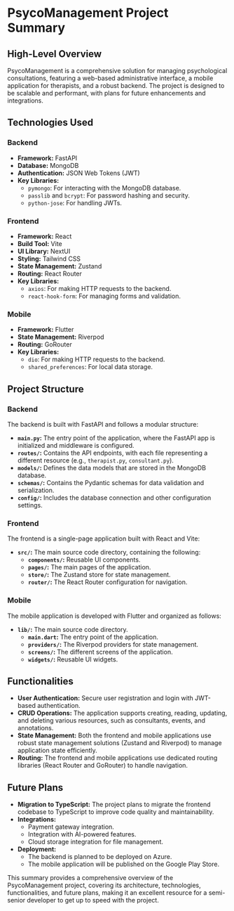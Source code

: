 # PsycoManagement Project Summary

## High-Level Overview

PsycoManagement is a comprehensive solution for managing psychological consultations, featuring a web-based administrative interface, a mobile application for therapists, and a robust backend. The project is designed to be scalable and performant, with plans for future enhancements and integrations.

## Technologies Used

### Backend

*   **Framework:** FastAPI
*   **Database:** MongoDB
*   **Authentication:** JSON Web Tokens (JWT)
*   **Key Libraries:**
    *   `pymongo`: For interacting with the MongoDB database.
    *   `passlib` and `bcrypt`: For password hashing and security.
    *   `python-jose`: For handling JWTs.

### Frontend

*   **Framework:** React
*   **Build Tool:** Vite
*   **UI Library:** NextUI
*   **Styling:** Tailwind CSS
*   **State Management:** Zustand
*   **Routing:** React Router
*   **Key Libraries:**
    *   `axios`: For making HTTP requests to the backend.
    *   `react-hook-form`: For managing forms and validation.

### Mobile

*   **Framework:** Flutter
*   **State Management:** Riverpod
*   **Routing:** GoRouter
*   **Key Libraries:**
    *   `dio`: For making HTTP requests to the backend.
    *   `shared_preferences`: For local data storage.

## Project Structure

### Backend

The backend is built with FastAPI and follows a modular structure:

*   **`main.py`:** The entry point of the application, where the FastAPI app is initialized and middleware is configured.
*   **`routes/`:** Contains the API endpoints, with each file representing a different resource (e.g., `therapist.py`, `consultant.py`).
*   **`models/`:** Defines the data models that are stored in the MongoDB database.
*   **`schemas/`:** Contains the Pydantic schemas for data validation and serialization.
*   **`config/`:** Includes the database connection and other configuration settings.

### Frontend

The frontend is a single-page application built with React and Vite:

*   **`src/`:** The main source code directory, containing the following:
    *   **`components/`:** Reusable UI components.
    *   **`pages/`:** The main pages of the application.
    *   **`store/`:** The Zustand store for state management.
    *   **`router/`:** The React Router configuration for navigation.

### Mobile

The mobile application is developed with Flutter and organized as follows:

*   **`lib/`:** The main source code directory.
    *   **`main.dart`:** The entry point of the application.
    *   **`providers/`:** The Riverpod providers for state management.
    *   **`screens/`:** The different screens of the application.
    *   **`widgets/`:** Reusable UI widgets.

## Functionalities

*   **User Authentication:** Secure user registration and login with JWT-based authentication.
*   **CRUD Operations:** The application supports creating, reading, updating, and deleting various resources, such as consultants, events, and annotations.
*   **State Management:** Both the frontend and mobile applications use robust state management solutions (Zustand and Riverpod) to manage application state efficiently.
*   **Routing:** The frontend and mobile applications use dedicated routing libraries (React Router and GoRouter) to handle navigation.

## Future Plans

*   **Migration to TypeScript:** The project plans to migrate the frontend codebase to TypeScript to improve code quality and maintainability.
*   **Integrations:**
    *   Payment gateway integration.
    *   Integration with AI-powered features.
    *   Cloud storage integration for file management.
*   **Deployment:**
    *   The backend is planned to be deployed on Azure.
    *   The mobile application will be published on the Google Play Store.

This summary provides a comprehensive overview of the PsycoManagement project, covering its architecture, technologies, functionalities, and future plans, making it an excellent resource for a semi-senior developer to get up to speed with the project.
